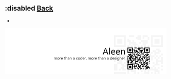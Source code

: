 ## :disabled [**Back**](./../pseudoClass.md)

- 

<a href="http://aleen42.github.io/" target="_blank" ><img src="./../../../pic/tail.gif"></a>
